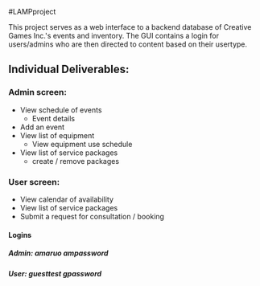 #LAMPproject

This project serves as a web interface to a backend database of Creative Games Inc.'s events and inventory.
The GUI contains a login for users/admins who are then directed to content based on their usertype.


## Individual Deliverables:

### Admin screen:
* View schedule of events
  * Event details
* Add an event
* View list of equipment
  * View equipment use schedule
* View list of service packages
  * create / remove packages
  
### User screen:
* View calendar of availability
* View list of service packages
* Submit a request for consultation / booking


#### Logins
##### Admin: amaruo ampassword
##### User: guesttest gpassword
